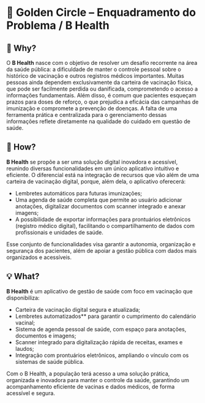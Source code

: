 # 📲 Golden Circle – Enquadramento do Problema / B Health <div>


## 🤔 **Why?**
O **B Health** nasce com o objetivo de resolver um desafio recorrente na área da saúde pública: a dificuldade de manter o controle pessoal sobre o histórico de vacinação e outros registros médicos importantes. Muitas pessoas ainda dependem exclusivamente da carteira de vacinação física, que pode ser facilmente perdida ou danificada, comprometendo o acesso a informações fundamentais.
Além disso, é comum que pacientes esqueçam prazos para doses de reforço, o que prejudica a eficácia das campanhas de imunização e compromete a prevenção de doenças. A falta de uma ferramenta prática e centralizada para o gerenciamento dessas informações reflete diretamente na qualidade do cuidado em questão de saúde.<div>

## 🚀 **How?**
**B Health** se propõe a ser uma solução digital inovadora e acessível, reunindo diversas funcionalidades em um único aplicativo intuitivo e eficiente. O diferencial está na integração de recursos que vão além de uma carteira de vacinação digital, porque, além dela, o aplicativo oferecerá: 
- Lembretes automáticos para futuras imunizações;
- Uma agenda de saúde completa que permite ao usuário adicionar anotações, digitalizar documentos com scanner integrado e anexar imagens;
- A possibilidade de exportar informações para prontuários eletrônicos (registro médico digital), facilitando o compartilhamento de dados com profissionais e unidades de saúde.

Esse conjunto de funcionalidades visa garantir a autonomia, organização e segurança dos pacientes, além de apoiar a gestão pública com dados mais organizados e acessíveis.


## 💡 **What?**
**B Health** é um aplicativo de gestão de saúde com foco em vacinação que disponibiliza:
- Carteira de vacinação digital segura e atualizada;
- Lembretes automatizados** para garantir o cumprimento do calendário vacinal; 
- Sistema de agenda pessoal de saúde, com espaço para anotações, documentos e imagens;  
- Scanner integrado para digitalização rápida de receitas, exames e laudos; 
- Integração com prontuários eletrônicos, ampliando o vínculo com os sistemas de saúde pública.

Com o B Health, a população terá acesso a uma solução prática, organizada e inovadora para manter o controle da saúde, garantindo um acompanhamento eficiente de vacinas e dados médicos, de forma acessível e segura.
